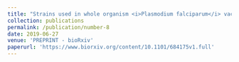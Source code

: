 ```yaml
---
title: "Strains used in whole organism <i>Plasmodium falciparum</i> vaccine trials differ in genome structure, sequence, and immunogenic potential"
collection: publications
permalink: /publication/number-8
date: 2019-06-27
venue: 'PREPRINT - bioRxiv'
paperurl: 'https://www.biorxiv.org/content/10.1101/684175v1.full'
---
```

